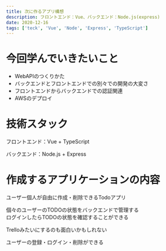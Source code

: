 ```yaml
---
title: 次に作るアプリ構想
description: フロントエンド：Vue、バックエンド：Node.js(express)
date: 2020-12-16
tags: ['teck', 'Vue', 'Node', 'Express', 'TypeScript']
---
```

# 今回学んでいきたいこと
- WebAPIのつくりかた
- バックエンドとフロントエンドでの別々での開発の大変さ
- フロントエンドからバックエンドでの認証関連
- AWSのデプロイ

# 技術スタック
フロントエンド：Vue + TypeScript

バックエンド：Node.js + Express

# 作成するアプリケーションの内容
ユーザー個人が自由に作成・削除できるTodoアプリ

個々のユーザーのTODOの状態をバックエンドで管理する<br>
ログインしたらTODOの状態を確認することができる

Trelloみたいにするのも面白いかもしれない

ユーザーの登録・ログイン・削除ができる